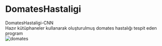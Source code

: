 # DomatesHastaligi
DomatesHastaligi-CNN    
Hazır kütüphaneler kullanarak oluşturulmuş domates hastalığı tespit eden program    
![domates](https://user-images.githubusercontent.com/83255385/217533916-7c895be2-a358-4883-8412-3e03307b80e5.png)
